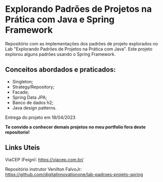 # Explorando Padrões de Projetos na Prática com Java e Spring Framework

Repositório com as implementações dos padrões de projeto explorados no Lab "Explorando Padrões de Projetos na Prática com Java". 
Este projeto explorou alguns padrões usando o Spring Framework.

## Conceitos abordados e praticados: 
- Singleton;
- Strategy/Repository;
- Facade;
- Spring Data JPA;
- Banco de dados h2;
- Java design patterns.

Entrega do projeto em 18/04/2023

<strong>Te convido a conhecer demais projetos no meu portfolio fora deste repositorio!</strong>


## Links Uteis

ViaCEP (Feign): https://viacep.com.br/

Repositório instrutor Venilton FalvoJr: https://github.com/digitalinnovationone/lab-padroes-projeto-spring